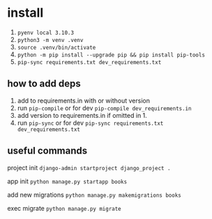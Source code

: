 # install

1. `pyenv local 3.10.3`
2. `python3 -m venv .venv`
3. `source .venv/bin/activate`
4. `python -m pip install --upgrade pip && pip install pip-tools`
5. `pip-sync requirements.txt dev_requirements.txt`

## how to add deps

1. add to requirements.in with or without version
2. run `pip-compile` or for dev `pip-compile dev_requirements.in`
3. add version to requirements.in if omitted in 1.
4. run `pip-sync` or for dev `pip-sync requirements.txt dev_requirements.txt`

## useful commands

project init `django-admin startproject django_project . `

app init `python manage.py startapp books`

add new migrations `python manage.py makemigrations books`

exec migrate `python manage.py migrate`